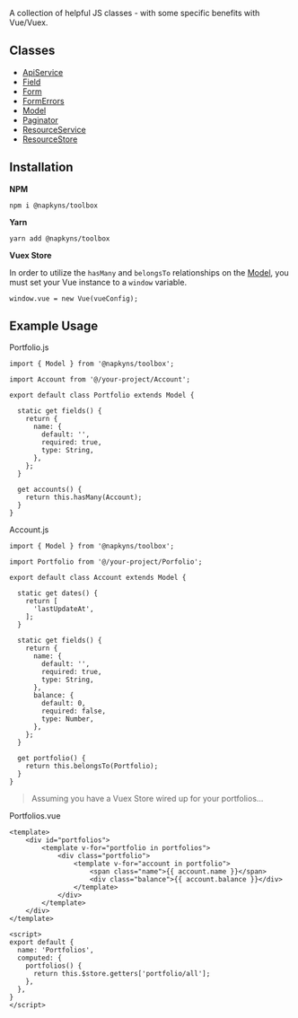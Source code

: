 A collection of helpful JS classes - with some specific benefits with Vue/Vuex.

## Classes

- [ApiService](./src/ApiService/README.md)
- [Field](./src/Field/README.md)
- [Form](./src/Form/README.md)
- [FormErrors](./src/FormErrors/README.md)
- [Model](./src/Model/README.md)
- [Paginator](./src/Paginator/README.md)
- [ResourceService](./src/ResourceService/README.md)
- [ResourceStore](./src/ResourceStore/README.md)

## Installation

**NPM**  
```
npm i @napkyns/toolbox
```

**Yarn**  
```
yarn add @napkyns/toolbox
```

**Vuex Store**

In order to utilize the ``hasMany`` and ``belongsTo`` relationships on the [Model](./src/Model/README.md), you must set your Vue instance to a ```window``` variable.

```
window.vue = new Vue(vueConfig);
```

## Example Usage

Portfolio.js
```
import { Model } from '@napkyns/toolbox';

import Account from '@/your-project/Account';

export default class Portfolio extends Model {

  static get fields() {
    return {
      name: {
        default: '',
        required: true,
        type: String,
      },
    };
  }

  get accounts() {
    return this.hasMany(Account);
  }
}
```

Account.js
```
import { Model } from '@napkyns/toolbox';

import Portfolio from '@/your-project/Porfolio';

export default class Account extends Model {

  static get dates() {
    return [
      'lastUpdateAt',
    ];
  }

  static get fields() {
    return {
      name: {
        default: '',
        required: true,
        type: String,
      },
      balance: {
        default: 0,
        required: false,
        type: Number,
      },
    };
  }

  get portfolio() {
    return this.belongsTo(Portfolio);
  }
}
```

> Assuming you have a Vuex Store wired up for your portfolios...

Portfolios.vue
```
<template>
    <div id="portfolios">
        <template v-for="portfolio in portfolios">
            <div class="portfolio">
                <template v-for="account in portfolio">
                    <span class="name">{{ account.name }}</span>
                    <div class="balance">{{ account.balance }}</div>
                </template>
            </div>
        </template>
    </div>
</template>

<script>
export default {
  name: 'Portfolios',
  computed: {
    portfolios() {
      return this.$store.getters['portfolio/all'];
    },
  },
}
</script>
```
